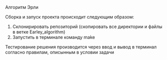 
Алгоритм Эрли

Сборка и запуск проекта происходит следующим образом:
1. Склонирировать репозиторий (скопировать все директории и файлы в ветке Earley_algorithm)
2. Запустить в терминале команду make

Тестирование решения производится через ввод и вывод в терминал согласно правилам, описынным в условии задачи
